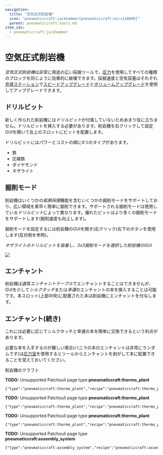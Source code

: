 ```yaml
---
navigation:
  title: "空気圧式削岩機"
  icon: "pneumaticcraft:jackhammer[pneumaticcraft:air=120000]"
  parent: pneumaticcraft:tools.md
item_ids:
  - pneumaticcraft:jackhammer
---
```


# 空気圧式削岩機

<ItemImage id="pneumaticcraft:jackhammer" />

*空気圧式削岩機*は非常に用途の広い採掘ツールで、[圧力](../pressure.md)を使用してすべての種類のブロックを同じように効果的に破壊できます。採掘速度と空気容量はそれぞれ[充填ステーション](../charging_station.md)で[スピードアップグレード](../upgrades.md#speed)と[ボリュームアップグレード](../upgrades.md#volume)を使用してアップグレードできます。

## ドリルビット

新しく作られた削岩機には*ドリルビット*が付属していないためあまり役に立ちません。ドリルビットを挿入する必要があります。削岩機を右クリックして設定GUIを開いて右上のスロットにビットを配置します。

ドリルビットにはパワーとコストの順に4つのタイプがあります。
- 鉄
- 圧縮鉄
- ダイヤモンド
- ネザライト

## 掘削モード

削岩機はいくつかの*鉱脈採掘*機能を含むいくつかの掘削モードをサポートしており、広い領域を素早く簡単に掘削できます。サポートされる掘削モードは使用している*ドリルビット*によって異なります。優れたビットはより多くの掘削モードをサポートします(掘削速度も向上します)。

掘削モードを設定するには削岩機のGUIを開き(右クリック)右下のボタンを使用します(反対側を参照)。

*ネザライトのドリルビットを装着し、3x3掘削モードを選択した削岩機のGUI*

![](jackhammer_gui.png)

## エンチャント

<ItemImage id="minecraft:enchanted_book" />

削岩機は通常*エンチャントテーブル*でエンチャントすることはできませんが、GUIを介して*シルクタッチ*または*幸運*のエンチャントの本を挿入することは可能です。本スロット(上部中央)に配置された本は削岩機にエンチャントを付与します。

## エンチャント(続き)

これには必要に応じてシルクタッチと幸運の本を簡単に交換できるという利点があります。

必要な本を入手するのが難しい場合(バニラの本のエンチャントは非常にランダムです)は[圧力室](../pressure_chamber.md)を使用するとツールからエンチャントを剥がして本に配置できることを覚えておいてください。

削岩機のクラフト

<Recipe id="pneumaticcraft:jackhammer" />

**TODO:** Unsupported Patchouli page type **pneumaticcraft:thermo_plant**

```
{"type":"pneumaticcraft:thermo_plant","recipe":"pneumaticcraft:thermo_plant/iron_drill_bit"}
```

**TODO:** Unsupported Patchouli page type **pneumaticcraft:thermo_plant**

```
{"type":"pneumaticcraft:thermo_plant","recipe":"pneumaticcraft:thermo_plant/compressed_iron_drill_bit"}
```

**TODO:** Unsupported Patchouli page type **pneumaticcraft:thermo_plant**

```
{"type":"pneumaticcraft:thermo_plant","recipe":"pneumaticcraft:thermo_plant/diamond_drill_bit"}
```

**TODO:** Unsupported Patchouli page type **pneumaticcraft:assembly_system**

```
{"type":"pneumaticcraft:assembly_system","recipe":"pneumaticcraft:assembly/netherite_drill_bit"}
```

